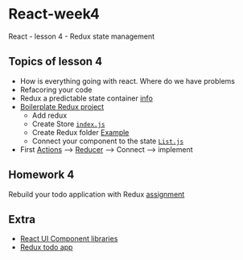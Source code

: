 # React-week4
React - lesson 4 - Redux state management 

## Topics of lesson 4

- How is everything going with react. Where do we have problems
- Refacoring your code
- Redux a predictable state container [info](https://redux.js.org/)
- [Boilerplate Redux project](https://github.com/HackYourFutureBelgium/React-week4/tree/master/lesson4/easy_redux/src) 
    - Add redux
    - Create Store [`index.js`](https://github.com/HackYourFutureBelgium/React-week4/blob/master/lesson4/easy_redux/src/index.js)
    - Create Redux folder [Example](https://github.com/HackYourFutureBelgium/React-week4/tree/master/lesson4/easy_redux/src/redux)
    - Connect your component to the state [`List.js`](https://github.com/HackYourFutureBelgium/React-week4/blob/master/lesson4/easy_redux/src/components/List.js)
- First [Actions](https://redux.js.org/basics/actions) --> [Reducer](https://redux.js.org/basics/reducers) --> Connect --> implement

## Homework 4

Rebuild your todo application with Redux [assignment](https://github.com/HackYourFutureBelgium/React-week4/blob/master/homework%204/homework%204.md)

## Extra

- [React UI Component libraries](https://hackernoon.com/23-best-react-ui-component-libraries-and-frameworks-250a81b2ac42)
- [Redux todo app](https://redux.js.org/basics/exampletodolist)
